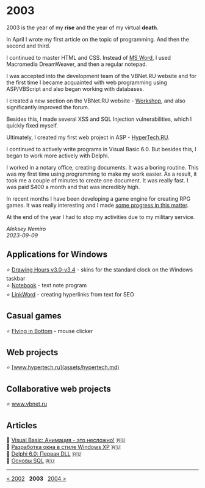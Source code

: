 # 2003

2003 is the year of my **rise** and the year of my virtual **death**.

In April I wrote my first article on the topic of programming. And then the second and third.

I continued to master HTML and CSS. Instead of [MS Word](../2002), I used Macromedia DreamWeaver, and then a regular notepad.

I was accepted into the development team of the VBNet.RU website and for the first time I became acquainted with web programming using ASP/VBScript and also began working with databases.

I created a new section on the VBNet.RU website - [Workshop](assets/vbnet_workshop.jpg), and also significantly improved the forum.

Besides this, I made several XSS and SQL Injection vulnerabilities, which I quickly fixed myself.

Ultimately, I created my first web project in ASP - [HyperTech.RU](assets/hypertech.md).

I continued to actively write programs in Visual Basic 6.0. But besides this, I began to work more actively with Delphi.

I worked in a notary office, creating documents. It was a boring routine. This was my first time using programming to make my work easier.
As a result, it took me a couple of minutes to create one document. It was really fast.
I was paid $400 a month and that was incredibly high.

In recent months I have been developing a game engine for creating RPG games.
It was really interesting and I made [some progress in this matter](assets/game).

At the end of the year I had to stop my activities due to my military service.

_Aleksey Nemiro  
2023-09-09_

## Applications for Windows

:star: [Drawing Hours v3.0-v3.4](assets/drawing_hours.md) - skins for the standard clock on the Windows taskbar  
:star: [Notebook](assets/notebook.md) - text note program  
:star: [LinkWord](assets/linkword.md) - creating hyperlinks from text for SEO

## Casual games

:star: [Flying in Bottom](assets/flying_in_bottom.md) - mouse clicker

## Web projects

:star: [www.hypertech.ru](assets/hypertech.md)

## Collaborative web projects

:star: www.vbnet.ru

## Articles

:page_facing_up: [Visual Basic: Анимация - это несложно!](articles/VB6_Animation.md) :ru:  
:page_facing_up: [Разработка окна в стиле Windows XP](articles/VB6_WindowsXP_Style.md) :ru:  
:page_facing_up: [Delphi 6.0: Первая DLL](articles/Delphi_DLL.md) :ru:  
:page_facing_up: [Основы SQL](articles/SQL.md) :ru:

---
[< 2002](/2002) &nbsp; **2003** &nbsp; [2004 >](/2004)
